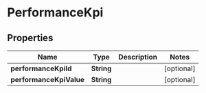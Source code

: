 

# PerformanceKpi


## Properties

| Name | Type | Description | Notes |
|------------ | ------------- | ------------- | -------------|
|**performanceKpiId** | **String** |  |  [optional] |
|**performanceKpiValue** | **String** |  |  [optional] |



